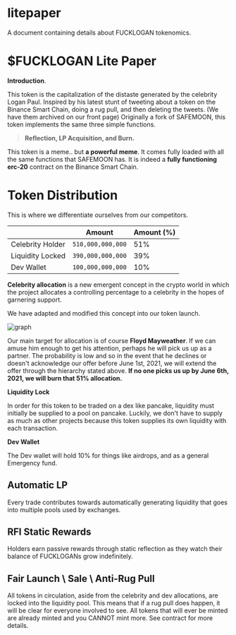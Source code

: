 # litepaper
A document containing details about FUCKLOGAN tokenomics.

# $FUCKLOGAN Lite Paper

**Introduction**. 

This token is the capitalization of the distaste generated by the celebrity Logan Paul. Inspired by his latest stunt of tweeting about a token on the Binance Smart Chain, doing a rug pull, and then deleting the tweets. (We have them archived on our front page) Originally a fork of SAFEMOON, this token implements the same three simple functions.  

>**Reflection, LP Acquisition, and Burn.**

This token is a meme.. but **a powerful meme**.
It comes fully loaded with all the same functions that SAFEMOON has.
It is indeed a **fully functioning erc-20** contract on the Binance Smart Chain.


# Token Distribution

This is where we differentiate ourselves from our competitors.

|                |Amount                        |Amount (%)                       |
|----------------|-------------------------------|-----------------------------|
|Celebrity Holder|`510,000,000,000`            |51%           |
|Liquidity Locked|`390,000,000,000`            |39%            |
|Dev Wallet       |`100,000,000,000`|10%



**Celebrity allocation** is a new emergent concept in the crypto world in which the project allocates a controlling percentage to a celebrity in the hopes of garnering support.

We have adapted and modified this concept into our token launch.


![graph](https://i.ibb.co/sFyRp6s/Capture.jpg)

Our main target for allocation is of course **Floyd Mayweather**. If we can amuse him enough to get his attention, perhaps he will pick us up as a partner. The probability is low and so in the event that he declines or doesn't acknowledge our offer before June 1st, 2021, we will extend the offer through the hierarchy stated above. **If no one picks us up by June 6th, 2021, we will burn that 51% allocation.**


**Liquidity Lock**

In order for this token to be traded on a dex like pancake, liquidity must initially be supplied to a pool on pancake. Luckily, we don't have to supply as much as other projects because this token supplies its own liquidity with each transaction.

**Dev Wallet**

The Dev wallet will hold 10% for things like airdrops, and as a general Emergency fund.

## Automatic LP

Every trade contributes towards automatically generating liquidity that goes into multiple pools used by exchanges.

## RFI Static Rewards

Holders earn passive rewards through static reflection as they watch their balance of FUCKLOGANs grow indefinitely.

## Fair Launch \ Sale \ Anti-Rug Pull

All tokens in circulation, aside from the celebrity and dev allocations, are locked into the liquidity pool. This means that if a rug pull does happen, it will be clear for everyone involved to see. All tokens that will ever be minted are already minted and you CANNOT mint more. See contract for more details.
